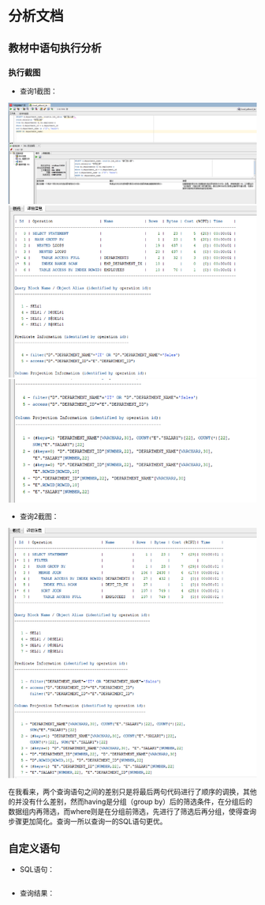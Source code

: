 # 分析文档
## 教材中语句执行分析
### 执行截图
* 查询1截图：

![图片加载失败](https://github.com/hwrbox/Oracle/blob/master/%E6%B5%8B%E8%AF%95/4.PNG)
![图片加载失败](https://github.com/hwrbox/Oracle/blob/master/%E6%B5%8B%E8%AF%95/1.png)
![图片加载失败](https://github.com/hwrbox/Oracle/blob/master/%E6%B5%8B%E8%AF%95/1-1.png)
* 查询2截图：

![图片加载失败](https://github.com/hwrbox/Oracle/blob/master/%E6%B5%8B%E8%AF%95/2.png)


在我看来，两个查询语句之间的差别只是将最后两句代码进行了顺序的调换，其他的并没有什么差别，然而having是分组（group by）后的筛选条件，在分组后的数据组内再筛选，而where则是在分组前筛选，先进行了筛选后再分组，使得查询步骤更加简化。查询一所以查询一的SQL语句更优。

## 自定义语句
* SQL语句：
```sql

```
* 查询结果：
